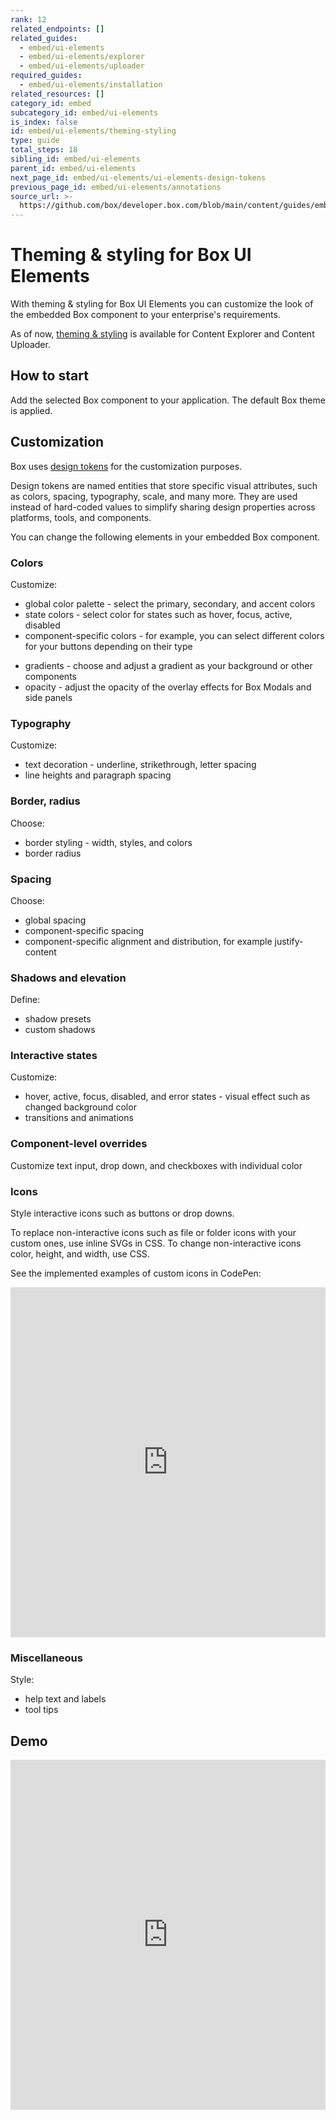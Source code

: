 ```yaml
---
rank: 12
related_endpoints: []
related_guides:
  - embed/ui-elements
  - embed/ui-elements/explorer
  - embed/ui-elements/uploader
required_guides:
  - embed/ui-elements/installation
related_resources: []
category_id: embed
subcategory_id: embed/ui-elements
is_index: false
id: embed/ui-elements/theming-styling
type: guide
total_steps: 18
sibling_id: embed/ui-elements
parent_id: embed/ui-elements
next_page_id: embed/ui-elements/ui-elements-design-tokens
previous_page_id: embed/ui-elements/annotations
source_url: >-
  https://github.com/box/developer.box.com/blob/main/content/guides/embed/ui-elements/theming-styling.md
---
```

<!--alex ignore -->

# Theming & styling for Box UI Elements

With theming & styling for Box UI Elements you can customize the look
of the embedded Box component to your enterprise's requirements.

<!--alex ignore -->

<Message type='notice'>

As of now, [theming & styling][blog] is available for Content
Explorer and Content Uploader.

</Message>

<!--alex enable -->

## How to start

Add the selected Box component to your application. The default Box theme is applied.

## Customization

Box uses [design tokens][dt] for the customization purposes.

<Message type='notice'>

Design tokens are named entities that store specific visual attributes, such
as colors, spacing, typography, scale, and many more.
They are used instead of hard-coded values to simplify sharing design
properties across platforms, tools, and components.

</Message>

You can change the following elements in your embedded Box component.
<!--alex ignore -->

### Colors

Customize:

<!--alex ignore -->

* global color palette - select the primary, secondary, and accent colors
* state colors - select color for states such as hover, focus, active, disabled
* component-specific colors - for example, you can select different colors for your buttons depending on their type
<!--alex enable -->

* gradients - choose and adjust a gradient as your background or other components
* opacity - adjust the opacity of the overlay effects for Box Modals and side panels

### Typography

Customize:

* text decoration - underline, strikethrough, letter spacing
* line heights and paragraph spacing 

### Border, radius

Choose:

<!--alex ignore -->

* border styling - width, styles, and colors
* border radius
<!--alex enable -->

### Spacing

Choose:

* global spacing
* component-specific spacing
* component-specific alignment and distribution, for example justify-content

### Shadows and elevation

Define:

* shadow presets
* custom shadows

### Interactive states

Customize:
<!--alex ignore -->

* hover, active, focus, disabled, and error states - visual effect such as changed background color
* transitions and animations
<!--alex enable -->

### Component-level overrides

<!--alex ignore -->

Customize text input, drop down, and checkboxes with individual color
<!--alex enable -->

### Icons

Style interactive icons such as buttons or drop downs.

<Message type='notice'>

To replace non-interactive icons such as file or folder icons with your custom ones, use inline SVGs in CSS.
To change non-interactive icons color, height, and width, use CSS.

</Message>

See the implemented examples of custom icons in CodePen:

<iframe height="560" scrolling="no" title="Box custom icons" src="https://codepen.io/box-platform/embed/raaRqye?default-tab=html%2Cresult" frameborder="no" allowtransparency="true" allowfullscreen="true" style="width: 100%;" >

</iframe>

### Miscellaneous

Style:

* help text and labels
* tool tips

## Demo

<iframe height="560" scrolling="no" title="Box theming branding" src="https://codepen.io/box-platform/embed/KwKbrPw?default-tab=html%2Cresult" frameborder="no" allowtransparency="true" allowfullscreen="true" style="width: 100%;" >

</iframe>

[explorer]: g://embed/ui-elements/explorer
[uploader]: g://embed/ui-elements/uploader
[dt]: g://embed/ui-elements/ui-elements-design-tokens
[blog]: https://medium.com/@stefaniuk.olga/b4a86518d5ca
